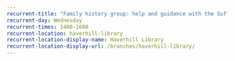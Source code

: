 ```yaml
---
recurrent-title: "Family history group: help and guidance with the Suffolk Family History Society"
recurrent-day: Wednesday
recurrent-times: 1400-1600
recurrent-location: haverhill-library
recurrent-location-display-name: Haverhill Library
recurrent-location-display-url: /branches/haverhill-library/
---
```

